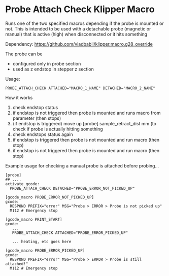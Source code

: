 # Probe Attach Check Klipper Macro

Runs one of the two specified macros depending if the probe is mounted or not.
This is intended to be used with a detachable probe (magnetic or manual) that is active (high) when disconnected or it hits something

Dependency: https://github.com/vladbabii/klipper.macro.g28_override

The probe can be
* configured only in probe section
* used as z endstop in stepper z section

Usage:
```
PROBE_ATTACH_CHECK ATTACHED="MACRO_1_NAME" DETACHED="MACRO_2_NAME"
```

How it works
1. check endstop status
2. if endstop is not triggered then probe is mounted and runs macro from parameter (then stops)
3. (if endstop is triggered) move up [probe].sample_retract_dist mm (to check if probe is actually hitting something
4. check endstops status again
5. if endstop is triggered then probe is not mounted and run macro (then stop)
6. if endstop is not triggered then probe is mounted and run macro (then stop)


Example usage for checking a manual probe is attached before probing...
```
[probe]
## ....
activate_gcode:
  PROBE_ATTACH_CHECK DETACHED="PROBE_ERROR_NOT_PICKED_UP"

[gcode_macro PROBE_ERROR_NOT_PICKED_UP]
gcode:
  RESPOND PREFIX="error" MSG="Probe > ERROR > Probe is not picked up"
  M112 # Emergency stop
  
[gcode_macro PRINT_START]
gcode:
   ...
   PROBE_ATTACH_CHECK ATTACHED="PROBE_ERROR_PICKED_UP"
   
   ... heating, etc goes here

[gcode_macro PROBE_ERROR_PICKED_UP]
gcode:
  RESPOND PREFIX="error" MSG="Probe > ERROR > Probe is still attached!"
  M112 # Emergency stop
```
